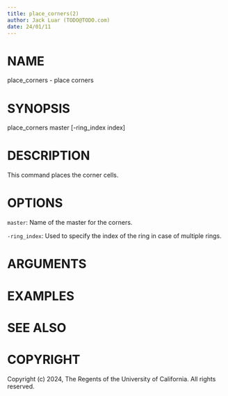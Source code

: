 ```yaml
---
title: place_corners(2)
author: Jack Luar (TODO@TODO.com)
date: 24/01/11
---
```


# NAME

place_corners - place corners

# SYNOPSIS

place_corners 
    master
    [-ring_index index]


# DESCRIPTION

This command places the corner cells.

# OPTIONS

`master`:  Name of the master for the corners.

`-ring_index`:  Used to specify the index of the ring in case of multiple rings.

# ARGUMENTS

# EXAMPLES

# SEE ALSO

# COPYRIGHT

Copyright (c) 2024, The Regents of the University of California. All rights reserved.
